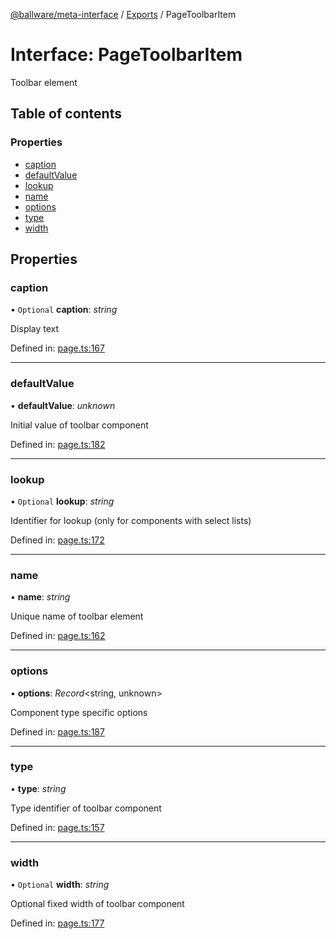 [@ballware/meta-interface](../README.md) / [Exports](../modules.md) / PageToolbarItem

# Interface: PageToolbarItem

Toolbar element

## Table of contents

### Properties

- [caption](pagetoolbaritem.md#caption)
- [defaultValue](pagetoolbaritem.md#defaultvalue)
- [lookup](pagetoolbaritem.md#lookup)
- [name](pagetoolbaritem.md#name)
- [options](pagetoolbaritem.md#options)
- [type](pagetoolbaritem.md#type)
- [width](pagetoolbaritem.md#width)

## Properties

### caption

• `Optional` **caption**: *string*

Display text

Defined in: [page.ts:167](https://github.com/ballware/ballware-client/blob/e25f4ba/packages/meta-interface/src/page.ts#L167)

___

### defaultValue

• **defaultValue**: *unknown*

Initial value of toolbar component

Defined in: [page.ts:182](https://github.com/ballware/ballware-client/blob/e25f4ba/packages/meta-interface/src/page.ts#L182)

___

### lookup

• `Optional` **lookup**: *string*

Identifier for lookup (only for components with select lists)

Defined in: [page.ts:172](https://github.com/ballware/ballware-client/blob/e25f4ba/packages/meta-interface/src/page.ts#L172)

___

### name

• **name**: *string*

Unique name of toolbar element

Defined in: [page.ts:162](https://github.com/ballware/ballware-client/blob/e25f4ba/packages/meta-interface/src/page.ts#L162)

___

### options

• **options**: *Record*<string, unknown\>

Component type specific options

Defined in: [page.ts:187](https://github.com/ballware/ballware-client/blob/e25f4ba/packages/meta-interface/src/page.ts#L187)

___

### type

• **type**: *string*

Type identifier of toolbar component

Defined in: [page.ts:157](https://github.com/ballware/ballware-client/blob/e25f4ba/packages/meta-interface/src/page.ts#L157)

___

### width

• `Optional` **width**: *string*

Optional fixed width of toolbar component

Defined in: [page.ts:177](https://github.com/ballware/ballware-client/blob/e25f4ba/packages/meta-interface/src/page.ts#L177)
